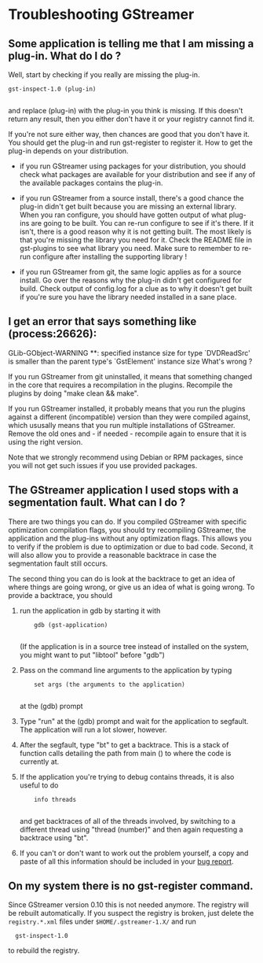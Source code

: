# Troubleshooting GStreamer

## Some application is telling me that I am missing a plug-in. What do I do ?

Well, start by checking if you really are missing the plug-in.

``` 
gst-inspect-1.0 (plug-in)
  
```

and replace (plug-in) with the plug-in you think is missing. If this
doesn't return any result, then you either don't have it or your
registry cannot find it.

If you're not sure either way, then chances are good that you don't have
it. You should get the plug-in and run gst-register to register it. How
to get the plug-in depends on your distribution.

  - if you run GStreamer using packages for your distribution, you
    should check what packages are available for your distribution and
    see if any of the available packages contains the plug-in.

  - if you run GStreamer from a source install, there's a good chance
    the plug-in didn't get built because you are missing an external
    library. When you ran configure, you should have gotten output of
    what plug-ins are going to be built. You can re-run configure to see
    if it's there. If it isn't, there is a good reason why it is not
    getting built. The most likely is that you're missing the library
    you need for it. Check the README file in gst-plugins to see what
    library you need. Make sure to remember to re-run configure after
    installing the supporting library \!

  - if you run GStreamer from git, the same logic applies as for a
    source install. Go over the reasons why the plug-in didn't get
    configured for build. Check output of config.log for a clue as to
    why it doesn't get built if you're sure you have the library needed
    installed in a sane place.

## I get an error that says something like (process:26626):
GLib-GObject-WARNING \*\*: specified instance size for type
\`DVDReadSrc' is smaller than the parent type's \`GstElement' instance
size What's wrong ?

If you run GStreamer from git uninstalled, it means that
something changed in the core that requires a recompilation in the
plugins. Recompile the plugins by doing "make clean && make".

If you run GStreamer installed, it probably means that you run the
plugins against a different (incompatible) version than they were
compiled against, which ususally means that you run multiple
installations of GStreamer. Remove the old ones and - if needed -
recompile again to ensure that it is using the right version.

Note that we strongly recommend using Debian or RPM packages, since you
will not get such issues if you use provided packages.

## The GStreamer application I used stops with a segmentation fault. What can I do ?

There are two things you can do. If you compiled GStreamer with
specific optimization compilation flags, you should try recompiling
GStreamer, the application and the plug-ins without any optimization
flags. This allows you to verify if the problem is due to optimization
or due to bad code. Second, it will also allow you to provide a
reasonable backtrace in case the segmentation fault still occurs.

The second thing you can do is look at the backtrace to get an idea of
where things are going wrong, or give us an idea of what is going wrong.
To provide a backtrace, you should

1.  run the application in gdb by starting it with
    
    ``` 
        gdb (gst-application)
      
    ```
    
    (If the application is in a source tree instead of installed on the
    system, you might want to put "libtool" before "gdb")

2.  Pass on the command line arguments to the application by typing
    
    ``` 
        set args (the arguments to the application)
      
    ```
    
    at the (gdb) prompt

3.  Type "run" at the (gdb) prompt and wait for the application to
    segfault. The application will run a lot slower, however.

4.  After the segfault, type "bt" to get a backtrace. This is a stack of
    function calls detailing the path from main () to where the code is
    currently at.

5.  If the application you're trying to debug contains threads, it is
    also useful to do
    
    ``` 
        info threads
      
    ```
    
    and get backtraces of all of the threads involved, by switching to a
    different thread using "thread (number)" and then again requesting a
    backtrace using "bt".

6.  If you can't or don't want to work out the problem yourself, a copy
    and paste of all this information should be included in your [bug
    report](#using-bugs-where).

## On my system there is no gst-register command.

Since GStreamer version 0.10 this is not needed anymore. The
registry will be rebuilt automatically. If you suspect the registry is
broken, just delete the `registry.*.xml` files under
`$HOME/.gstreamer-1.X/` and run

``` 
  gst-inspect-1.0
```

to rebuild the registry.
